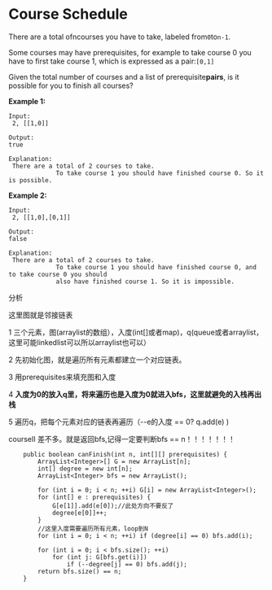 # Course Schedule

There are a total ofncourses you have to take, labeled from`0`to`n-1`.

Some courses may have prerequisites, for example to take course 0 you have to first take course 1, which is expressed as a pair:`[0,1]`

Given the total number of courses and a list of prerequisite**pairs**, is it possible for you to finish all courses?

**Example 1:**

```text
Input:
 2, [[1,0]] 

Output: 
true

Explanation:
 There are a total of 2 courses to take. 
             To take course 1 you should have finished course 0. So it is possible.
```

**Example 2:**

```text
Input:
 2, [[1,0],[0,1]]

Output: 
false

Explanation:
 There are a total of 2 courses to take. 
             To take course 1 you should have finished course 0, and to take course 0 you should
             also have finished course 1. So it is impossible.
```

分析

这里图就是邻接链表

1 三个元素，图\(arraylist的数组），入度\(int\[\]或者map\)，q\(queue或者arraylist，这里可能linkedlist可以所以arraylist也可以）

2 先初始化图，就是遍历所有元素都建立一个对应链表。

3 用prerequisites来填充图和入度

4 **入度为0的放入q里，将来遍历也是入度为0就进入bfs，这里就避免的入栈再出栈**

5 遍历q，把每个元素对应的链表再遍历（--e的入度 == 0? q.add\(e\) \)

courseII 差不多。就是返回bfs,记得一定要判断bfs == n！！！！！！！

```text
    public boolean canFinish(int n, int[][] prerequisites) {
        ArrayList<Integer>[] G = new ArrayList[n];
        int[] degree = new int[n];
        ArrayList<Integer> bfs = new ArrayList();

        for (int i = 0; i < n; ++i) G[i] = new ArrayList<Integer>();
        for (int[] e : prerequisites) {
            G[e[1]].add(e[0]);//此处方向不要反了
            degree[e[0]]++;
        }
        //这里入度需要遍历所有元素，loop到N
        for (int i = 0; i < n; ++i) if (degree[i] == 0) bfs.add(i);

        for (int i = 0; i < bfs.size(); ++i)
            for (int j: G[bfs.get(i)])
                if (--degree[j] == 0) bfs.add(j);
        return bfs.size() == n;
    }
```

